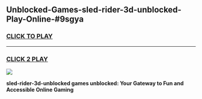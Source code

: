 
## Unblocked-Games-sled-rider-3d-unblocked-Play-Online-#9sgya
<h3>
<a href="https://premium.freeplayer.one?title=sled-rider-3d-unblocked&ref=27F">CLICK TO PLAY</a></h3>
<hr>

<h3>
<a href="https://premium.freeplayer.one?title=sled-rider-3d-unblocked&ref=27F">CLICK 2 PLAY</a>
  
</h3>

<a href="https://premium.freeplayer.one?title=sled-rider-3d-unblocked&ref=27F"><img src="https://clearcache.store/games.png"></a>


**sled-rider-3d-unblocked games unblocked: Your Gateway to Fun and Accessible Online Gaming**
